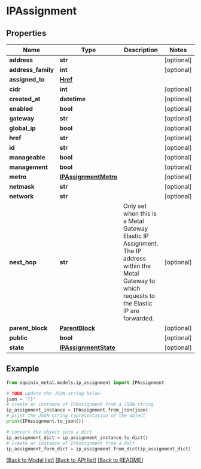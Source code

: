 # IPAssignment


## Properties

Name | Type | Description | Notes
------------ | ------------- | ------------- | -------------
**address** | **str** |  | [optional] 
**address_family** | **int** |  | [optional] 
**assigned_to** | [**Href**](Href.md) |  | 
**cidr** | **int** |  | [optional] 
**created_at** | **datetime** |  | [optional] 
**enabled** | **bool** |  | [optional] 
**gateway** | **str** |  | [optional] 
**global_ip** | **bool** |  | [optional] 
**href** | **str** |  | [optional] 
**id** | **str** |  | [optional] 
**manageable** | **bool** |  | [optional] 
**management** | **bool** |  | [optional] 
**metro** | [**IPAssignmentMetro**](IPAssignmentMetro.md) |  | [optional] 
**netmask** | **str** |  | [optional] 
**network** | **str** |  | [optional] 
**next_hop** | **str** | Only set when this is a Metal Gateway Elastic IP Assignment.  The IP address within the Metal Gateway to which requests to the Elastic IP are forwarded.  | [optional] 
**parent_block** | [**ParentBlock**](ParentBlock.md) |  | [optional] 
**public** | **bool** |  | [optional] 
**state** | [**IPAssignmentState**](IPAssignmentState.md) |  | [optional] 

## Example

```python
from equinix_metal.models.ip_assignment import IPAssignment

# TODO update the JSON string below
json = "{}"
# create an instance of IPAssignment from a JSON string
ip_assignment_instance = IPAssignment.from_json(json)
# print the JSON string representation of the object
print(IPAssignment.to_json())

# convert the object into a dict
ip_assignment_dict = ip_assignment_instance.to_dict()
# create an instance of IPAssignment from a dict
ip_assignment_form_dict = ip_assignment.from_dict(ip_assignment_dict)
```
[[Back to Model list]](../README.md#documentation-for-models) [[Back to API list]](../README.md#documentation-for-api-endpoints) [[Back to README]](../README.md)


